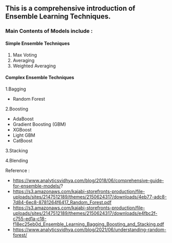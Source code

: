 ## This is a comprehensive introduction of Ensemble Learning Techniques.

### Main Contents of Models include : 

#### Simple Ensemble Techniques
1. Max Voting
2. Averaging
3. Weighted Averaging

#### Complex Ensemble Techniques

1.Bagging
- Random Forest

2.Boosting
- AdaBoost
- Gradient Boosting (GBM)
- XGBoost
- Light GBM
- CatBoost

3.Stacking

4.Blending

Reference :
- https://www.analyticsvidhya.com/blog/2018/06/comprehensive-guide-for-ensemble-models/?
- https://s3.amazonaws.com/kajabi-storefronts-production/file-uploads/sites/2147512189/themes/2150624317/downloads/4eb77-adc8-7d84-6ec8-8781264f6417_Random_Forest.pdf
- https://s3.amazonaws.com/kajabi-storefronts-production/file-uploads/sites/2147512189/themes/2150624317/downloads/e4fbc2f-c755-ed1a-c18-f18ec25eb0d_Ensemble_Learning_Bagging_Boosting_and_Stacking.pdf
- https://www.analyticsvidhya.com/blog/2021/06/understanding-random-forest/
